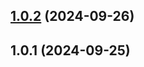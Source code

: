 <a name="1.0.2"></a>
## [1.0.2](https://github.com/goatscrub/videojs-bitmapsub/compare/v1.0.1...v1.0.2) (2024-09-26)

<a name="1.0.1"></a>
## 1.0.1 (2024-09-25)

